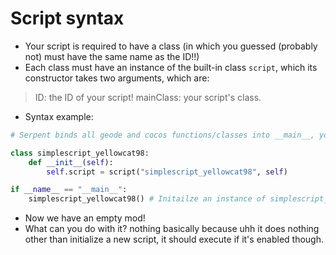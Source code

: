 # Script syntax
- Your script is required to have a class (in which you guessed (probably not) must have the same name as the ID!!)
- Each class must have an instance of the built-in class `script`, which its constructor takes two arguments, which are:
> ID: the ID of your script!
> mainClass: your script's class.

- Syntax example:
```py
# Serpent binds all geode and cocos functions/classes into __main__, you do not need to import any modules.

class simplescript_yellowcat98:
    def __init__(self):
        self.script = script("simplescript_yellowcat98", self)

if __name__ == "__main__":
    simplescript_yellowcat98() # Initailze an instance of simplescript_yellowcat98, this will be executed on startup.
```
- Now we have an empty mod!
- What can you do with it? nothing basically because uhh it does nothing other than initialize a new script, it should execute if it's enabled though.